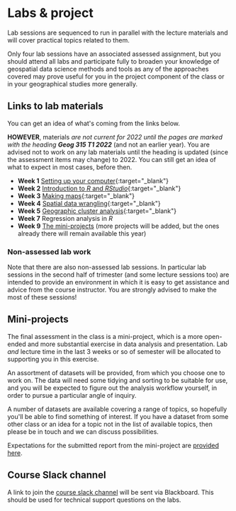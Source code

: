 # Labs & project
Lab sessions are sequenced to run in parallel with the lecture materials and will cover practical topics related to them.

Only four lab sessions have an associated assessed assignment, but you should attend all labs and participate fully to broaden your knowledge of geospatial data science methods and tools as any of the approaches covered may prove useful for you in the project component of the class or in your geographical studies more generally.

## Links to lab materials
You can get an idea of what's coming from the links below.

**HOWEVER**, materials _are not current for 2022 until the pages are marked with the heading **Geog 315 T1 2022**_ (and not an earlier year). You are advised not to work on any lab materials until the heading is updated (since the assessment items may change) to 2022. You can still get an idea of what to expect in most cases, before then.

+ **Week 1** [Setting up your computer](labs/01-lab.html "lab materials"){:target="_blank"}
+ **Week 2** [Introduction to *R* and *RStudio*](labs/02-lab.html "lab materials"){:target="_blank"}
+ **Week 3** [Making maps](labs/03-lab.html
     "lab materials"){:target="_blank"}
+ **Week 4** [Spatial data wrangling](labs/04-lab.html "lab materials"){:target="_blank"}
+ **Week 5** [Geographic cluster analysis](labs/05-lab.html "lab materials"){:target="_blank"}
+ **Week 7** Regression analysis in *R*
+ **Week 9** [The mini-projects](labs/mini-project "more on the mini-project") (more projects will be added, but the ones already there will remain available this year)

### Non-assessed lab work
Note that there are also non-assessed lab sessions. In particular lab sessions in the second half of trimester (and some lecture sessions too) are intended to provide an environment in which it is easy to get assistance and advice from the course instructor. You are strongly advised to make the most of these sessions!

## Mini-projects
The final assessment in the class is a mini-project, which is a more open-ended and more substantial exercise in data analysis and presentation. Lab _and_ lecture time in the last 3 weeks or so of semester will be allocated to supporting you in this exercise.

An assortment of datasets will be provided, from which you choose one to work on. The data will need some tidying and sorting to be suitable for use, and you will be expected to figure out the analysis workflow yourself, in order to pursue a particular angle of inquiry.

A number of datasets are available covering a range of topics, so hopefully you'll be able to find something of interest. If you have a dataset from some other class or an idea for a topic not in the list of available topics, then please be in touch and we can discuss possibilities.

Expectations for the submitted report from the mini-project are [provided here](labs/mini-project/guidance-on-mini-project-report.md "guidance on the mini-project report write-up").

## Course Slack channel
A link to join the [course slack channel](https://vuwgeog315t12022.slack.com/ "Course slack channel") will be sent via Blackboard. This should be used for technical support questions on the labs.
